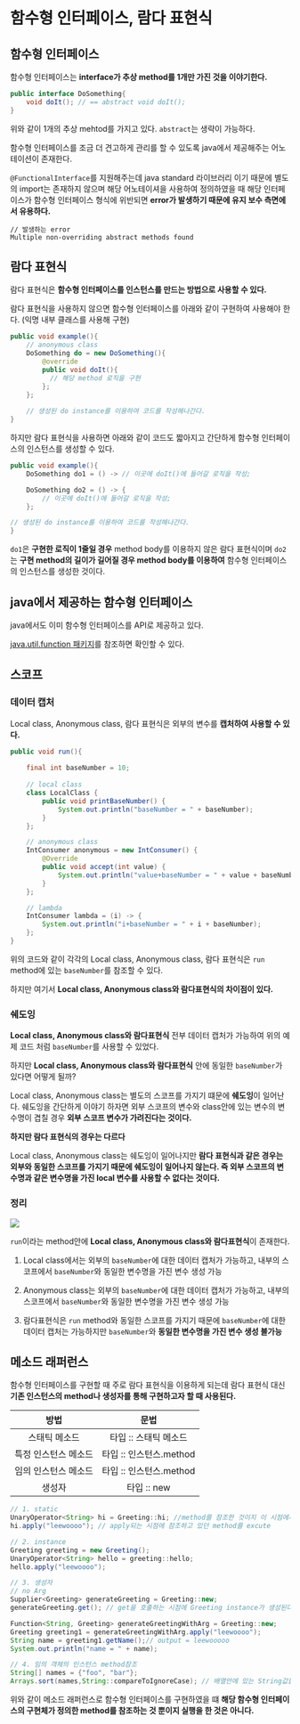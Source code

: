 함수형 인터페이스, 람다 표현식
===

## 함수형 인터페이스

함수형 인터페이스는 **interface가 추상 method를 1개만 가진 것을 이야기한다.**

```java
public interface DoSomething{
    void doIt(); // == abstract void doIt();
}
```

위와 같이 1개의 추상 mehtod를 가지고 있다. `abstract`는 생략이 가능하다.

함수형 인터페이스를 조금 더 견고하게 관리를 할 수 있도록 java에서 제공해주는 어노테이션이 존재한다. 

`@FunctionalInterface`를 지원해주는데 java standard 라이브러리 이기 때문에 별도의 import는 존재하지 않으며 해당 어노테이셔을 사용하여 정의하였을 때
해당 인터페이스가 함수형 인터페이스 형식에 위반되면 **error가 발생하기 때문에 유지 보수 측면에서 유용하다.**

```
// 발생하는 error
Multiple non-overriding abstract methods found
```

## 람다 표현식

람다 표현식은 **함수형 인터페이스를 인스턴스를 만드는 방법으로 사용할 수 있다.**

람다 표현식을 사용하지 않으면 함수형 인터페이스를 아래와 같이 구현하여 사용해야 한다. (익명 내부 클래스를 사용해 구현)

```java
public void example(){
    // anonymous class
    DoSomething do = new DoSomething(){
        @override
        public void doIt(){
          // 해당 method 로직을 구현  
        };
    };
    
    // 생성된 do instance를 이용하여 코드를 작성해나간다.
}
```

하지만 람다 표현식을 사용하면 아래와 같이 코드도 짧아지고 간단하게 함수형 인터페이스의 인스턴스를 생성할 수 있다.

```java
public void example(){
    DoSomething do1 = () -> // 이곳에 doIt()에 들어갈 로직을 작성;

    DoSomething do2 = () -> {
        // 이곳에 doIt()에 들어갈 로직을 작성;
    };

// 생성된 do instance를 이용하여 코드를 작성해나간다.
}
```

`do1`은 **구현한 로직이 1줄일 경우** method body를 이용하지 않은 람다 표현식이며 `do2`는 **구현 method의 길이가 길어질 경우
method body를 이용하여** 함수형 인터페이스의 인스턴스를 생성한 것이다.

## java에서 제공하는 함수형 인터페이스

java에서도 이미 함수형 인터페이스를 API로 제공하고 있다. 

[java.util.function 패키지](https://docs.oracle.com/javase/8/docs/api/java/util/function/package-summary.html)를 참조하면 확인할 수 있다.

## 스코프

### 데이터 캡처

Local class, Anonymous class, 람다 표현식은 외부의 변수를 **캡처하여 사용할 수 있다.**

```java
public void run(){
    
    final int baseNumber = 10;
    
    // local class
    class LocalClass {
        public void printBaseNumber() {
            System.out.println("baseNumber = " + baseNumber);
        }
    };

    // anonymous class
    IntConsumer anonymous = new IntConsumer() {
        @Override
        public void accept(int value) {
            System.out.println("value+baseNumber = " + value + baseNumber);
        }
    };

    // lambda
    IntConsumer lambda = (i) -> {
        System.out.println("i+baseNumber = " + i + baseNumber);
    };
}
```

위의 코드와 같이 각각의 Local class, Anonymous class, 람다 표현식은 `run` method에 있는 `baseNumber`를 참조할 수 있다.

하지만 여기서 **Local class, Anonymous class와 람다표현식의 차이점이 있다.**

### 쉐도잉

**Local class, Anonymous class와 람다표현식** 전부 데이터 캡처가 가능하여 위의 예제 코드 처럼 `baseNumber`를 사용할 수 있었다. 

하지만 **Local class, Anonymous class와 람다표현식** 안에 동일한 `baseNumber`가 있다면 어떻게 될까?


Local class, Anonymous class는 별도의 스코프를 가지기 떄문에 **쉐도잉**이 일어난다. 쉐도잉을 간단하게 이야기 하자면 
외부 스코프의 변수와 class안에 있는 변수의 변수명이 겹칠 경우 **외부 스코프 변수가 가려진다는 것이다.**

**하지만 람다 표현식의 경우는 다르다**

Local class, Anonymous class는 쉐도잉이 일어나지만 **람다 표현식과 같은 경우는 외부와 동일한 스코프를 가지기 때문에
쉐도잉이 일어나지 않는다. 즉 외부 스코프의 변수명과 같은 변수명을 가진 local 변수를 사용할 수 없다는 것이다.**

### 정리

<img src="https://user-images.githubusercontent.com/74294325/156303614-3d0fb944-b345-4eed-9d3d-a7661026ce4c.png">

`run`이라는 method안에 **Local class, Anonymous class와 람다표현식**이 존재한다.

1. Local class에서는 외부의 `baseNumber`에 대한 데이터 캡처가 가능하고, 내부의 스코프에서 `baseNumber`와 동일한 변수명을 가진 변수 생성 가능

2. Anonymous class는 외부의 `baseNumber`에 대한 데이터 캡처가 가능하고, 내부의 스코프에서 `baseNumber`와 동일한 변수명을 가진 변수 생성 가능

3. 람다표현식은 `run` method와 동일한 스코프를 가지기 때문에 `baseNumber`에 대한 데이터 캡처는 가능하지만 `baseNumber`와 **동일한 변수명을 가진 변수 생성 불가능**

## 메소드 래퍼런스

함수형 인터페이스를 구현할 때 주로 람다 표현식을 이용하게 되는데 람다 표현식 대신 **기존 인스턴스의 method나 생성자를 통해 구현하고자 할 때 사용된다.**

|     방법      |             문법              |
|:-----------:|:---------------------------:|
|   스태틱 메소드   |        타입 :: 스태틱 메소드        |
| 특정 인스턴스 메소드 | 타입 :: 인스턴스.method |
| 임의 인스턴스 메소드 | 타입 :: 인스턴스.method |
|     생성자     |     타입 :: new     |


```java
// 1. static
UnaryOperator<String> hi = Greeting::hi; //method를 참조한 것이지 이 시점에서 실행이 되는 것이 아니다.
hi.apply("leewoooo"); // apply되는 시점에 참조하고 있던 method를 excute

// 2. instance
Greeting greeting = new Greeting();
UnaryOperator<String> hello = greeting::hello;
hello.apply("leewoooo");

// 3. 생성자
// no Arg
Supplier<Greeting> generateGreeting = Greeting::new;
generateGreeting.get(); // get을 호출하는 시점에 Greeting instance가 생성된다.

Function<String, Greeting> generateGreetingWithArg = Greeting::new;
Greeting greeting1 = generateGreetingWithArg.apply("leewoooo");
String name = greeting1.getName();// output = leewooooo
System.out.println("name = " + name);

// 4. 임의 객체의 인스턴스 method참조
String[] names = {"foo", "bar"};
Arrays.sort(names,String::compareToIgnoreCase); // 배열안에 있는 String값들의 인스턴스 method를 이용함.
```

위와 같이 메소드 래퍼런스로 함수형 인터페이스를 구현하였을 떄 **해당 함수형 인터페이스의 구현체가 정의한 method를 참조하는 것 뿐이지 실행을 한 것은 아니다.**
